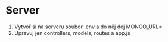 <h1>Server</h1>
<ol>
    <li>Vytvoř si na serveru soubor .env a do něj dej MONGO_URL=<URL_K_DATABAZI></li>
    <li>Upravuj jen controllers, models, routes a app.js</li>
</ol>